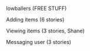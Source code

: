 lowballers (FREE STUFF)

Adding items (6 stories)

Viewing items (3 stories, Shane)

Messaging user (3 stories)

